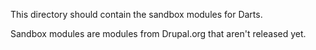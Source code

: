 This directory should contain the sandbox modules for Darts.

Sandbox modules are modules from Drupal.org that aren't released yet.
